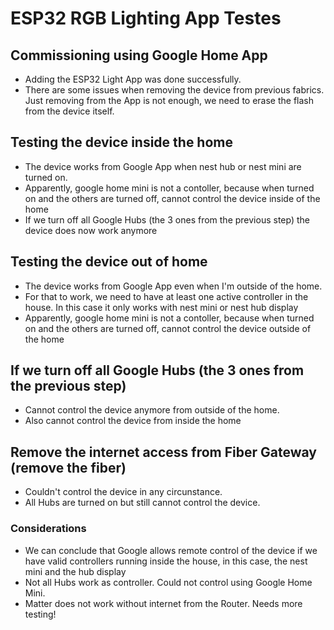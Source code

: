 # ESP32 RGB Lighting App Testes
## Commissioning using Google Home App
* Adding the ESP32 Light App was done successfully.
* There are some issues when removing the device from previous fabrics. Just removing from the App is not enough, we need to erase the flash from the device itself.

## Testing the device inside the home
* The device works from Google App when nest hub or nest mini are turned on.
* Apparently, google home mini is not a contoller, because when turned on and the others are turned off, cannot control the device inside of the home
* If we turn off all Google Hubs (the 3 ones from the previous step) the device does now work anymore

## Testing the device out of home
* The device works from Google App even when I'm outside of the home.
* For that to work, we need to have at least one active controller in the house. In this case it only works with nest mini or nest hub display
* Apparently, google home mini is not a contoller, because when turned on and the others are turned off, cannot control the device outside of the home

## If we turn off all Google Hubs (the 3 ones from the previous step) 
* Cannot control the device anymore from outside of the home.
* Also cannot control the device from inside the home

## Remove the internet access from Fiber Gateway (remove the fiber)
* Couldn't control the device in any circunstance.
* All Hubs are turned on but still cannot control the device.

### Considerations
* We can conclude that Google allows remote control of the device if we have valid controllers running inside the house, in this case, the nest mini and the hub display
* Not all Hubs work as controller. Could not control using Google Home Mini.
* Matter does not work without internet from the Router. Needs more testing!

